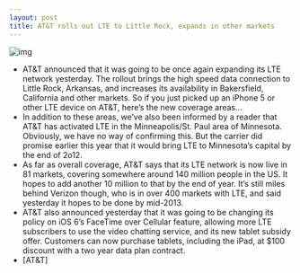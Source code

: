 ```yaml
---
layout: post
title: AT&T rolls out LTE to Little Rock, expands in other markets
---
```

![img](http://media.idownloadblog.com/wp-content/uploads/2011/10/att-e1323198960972.jpg)
* AT&T announced that it was going to be once again expanding its LTE network yesterday. The rollout brings the high speed data connection to Little Rock, Arkansas, and increases its availability in Bakersfield, California and other markets. So if you just picked up an iPhone 5 or other LTE device on AT&T, here’s the new coverage areas…
* In addition to these areas, we’ve also been informed by a reader that AT&T has activated LTE in the Minneapolis/St. Paul area of Minnesota. Obviously, we have no way of confirming this. But the carrier did promise earlier this year that it would bring LTE to Minnesota’s capital by the end of 2o12.
* As far as overall coverage, AT&T says that its LTE network is now live in 81 markets, covering somewhere around 140 million people in the US. It hopes to add another 10 million to that by the end of year. It’s still miles behind Verizon though, who is in over 400 markets with LTE, and said yesterday it hopes to be done by mid-2013.
* AT&T also announced yesterday that it was going to be changing its policy on iOS 6’s FaceTime over Cellular feature, allowing more LTE subscribers to use the video chatting service, and its new tablet subsidy offer. Customers can now purchase tablets, including the iPad, at $100 discount with a two year data plan contract.
* [AT&T]

